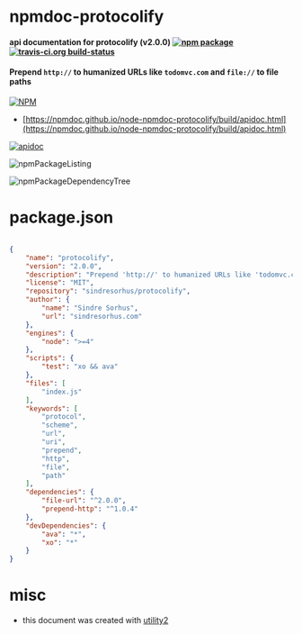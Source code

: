 # npmdoc-protocolify

#### api documentation for  protocolify (v2.0.0)  [![npm package](https://img.shields.io/npm/v/npmdoc-protocolify.svg?style=flat-square)](https://www.npmjs.org/package/npmdoc-protocolify) [![travis-ci.org build-status](https://api.travis-ci.org/npmdoc/node-npmdoc-protocolify.svg)](https://travis-ci.org/npmdoc/node-npmdoc-protocolify)

#### Prepend `http://` to humanized URLs like `todomvc.com` and `file://` to file paths

[![NPM](https://nodei.co/npm/protocolify.png?downloads=true&downloadRank=true&stars=true)](https://www.npmjs.com/package/protocolify)

- [https://npmdoc.github.io/node-npmdoc-protocolify/build/apidoc.html](https://npmdoc.github.io/node-npmdoc-protocolify/build/apidoc.html)

[![apidoc](https://npmdoc.github.io/node-npmdoc-protocolify/build/screenCapture.buildCi.browser.%252Ftmp%252Fbuild%252Fapidoc.html.png)](https://npmdoc.github.io/node-npmdoc-protocolify/build/apidoc.html)

![npmPackageListing](https://npmdoc.github.io/node-npmdoc-protocolify/build/screenCapture.npmPackageListing.svg)

![npmPackageDependencyTree](https://npmdoc.github.io/node-npmdoc-protocolify/build/screenCapture.npmPackageDependencyTree.svg)



# package.json

```json

{
    "name": "protocolify",
    "version": "2.0.0",
    "description": "Prepend 'http://' to humanized URLs like 'todomvc.com' and 'file://' to file paths",
    "license": "MIT",
    "repository": "sindresorhus/protocolify",
    "author": {
        "name": "Sindre Sorhus",
        "url": "sindresorhus.com"
    },
    "engines": {
        "node": ">=4"
    },
    "scripts": {
        "test": "xo && ava"
    },
    "files": [
        "index.js"
    ],
    "keywords": [
        "protocol",
        "scheme",
        "url",
        "uri",
        "prepend",
        "http",
        "file",
        "path"
    ],
    "dependencies": {
        "file-url": "^2.0.0",
        "prepend-http": "^1.0.4"
    },
    "devDependencies": {
        "ava": "*",
        "xo": "*"
    }
}
```



# misc
- this document was created with [utility2](https://github.com/kaizhu256/node-utility2)
